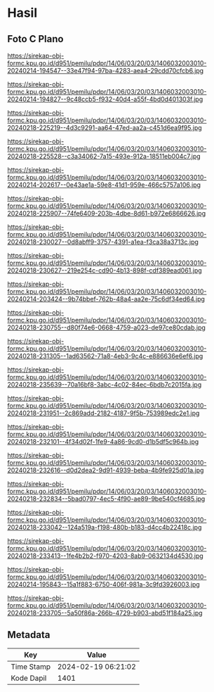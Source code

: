# Hasil

## Foto C Plano

https://sirekap-obj-formc.kpu.go.id/d951/pemilu/pdpr/14/06/03/20/03/1406032003010-20240214-194547--33e47f94-97ba-4283-aea4-29cdd70cfcb6.jpg

https://sirekap-obj-formc.kpu.go.id/d951/pemilu/pdpr/14/06/03/20/03/1406032003010-20240214-194827--9c48ccb5-f932-40d4-a55f-4bd0d401303f.jpg

https://sirekap-obj-formc.kpu.go.id/d951/pemilu/pdpr/14/06/03/20/03/1406032003010-20240218-225219--4d3c9291-aa64-47ed-aa2a-c451d6ea9f95.jpg

https://sirekap-obj-formc.kpu.go.id/d951/pemilu/pdpr/14/06/03/20/03/1406032003010-20240218-225528--c3a34062-7a15-493e-912a-18511eb004c7.jpg

https://sirekap-obj-formc.kpu.go.id/d951/pemilu/pdpr/14/06/03/20/03/1406032003010-20240214-202617--0e43ae1a-59e8-41d1-959e-466c5757a106.jpg

https://sirekap-obj-formc.kpu.go.id/d951/pemilu/pdpr/14/06/03/20/03/1406032003010-20240218-225907--74fe6409-203b-4dbe-8d61-b972e6866626.jpg

https://sirekap-obj-formc.kpu.go.id/d951/pemilu/pdpr/14/06/03/20/03/1406032003010-20240218-230027--0d8abff9-3757-4391-a1ea-f3ca38a3713c.jpg

https://sirekap-obj-formc.kpu.go.id/d951/pemilu/pdpr/14/06/03/20/03/1406032003010-20240218-230627--219e254c-cd90-4b13-898f-cdf389ead061.jpg

https://sirekap-obj-formc.kpu.go.id/d951/pemilu/pdpr/14/06/03/20/03/1406032003010-20240214-203424--9b74bbef-762b-48a4-aa2e-75c6df34ed64.jpg

https://sirekap-obj-formc.kpu.go.id/d951/pemilu/pdpr/14/06/03/20/03/1406032003010-20240218-230755--d80f74e6-0668-4759-a023-de97ce80cdab.jpg

https://sirekap-obj-formc.kpu.go.id/d951/pemilu/pdpr/14/06/03/20/03/1406032003010-20240218-231305--1ad63562-71a8-4eb3-9c4c-e886636e6ef6.jpg

https://sirekap-obj-formc.kpu.go.id/d951/pemilu/pdpr/14/06/03/20/03/1406032003010-20240218-235639--70a16bf8-3abc-4c02-84ec-6bdb7c2015fa.jpg

https://sirekap-obj-formc.kpu.go.id/d951/pemilu/pdpr/14/06/03/20/03/1406032003010-20240218-231951--2c869add-2182-4187-9f5b-753989edc2e1.jpg

https://sirekap-obj-formc.kpu.go.id/d951/pemilu/pdpr/14/06/03/20/03/1406032003010-20240218-232101--4f34d02f-1fe9-4a86-9cd0-d1b5df5c964b.jpg

https://sirekap-obj-formc.kpu.go.id/d951/pemilu/pdpr/14/06/03/20/03/1406032003010-20240218-232616--d0d2dea2-9d91-4939-beba-4b9fe925d01a.jpg

https://sirekap-obj-formc.kpu.go.id/d951/pemilu/pdpr/14/06/03/20/03/1406032003010-20240218-232834--5bad0797-4ec5-4f90-ae89-9be540cf4685.jpg

https://sirekap-obj-formc.kpu.go.id/d951/pemilu/pdpr/14/06/03/20/03/1406032003010-20240218-233042--124a519a-f198-480b-b183-d4cc4b22418c.jpg

https://sirekap-obj-formc.kpu.go.id/d951/pemilu/pdpr/14/06/03/20/03/1406032003010-20240218-233413--1fe4b2b2-f970-4203-8ab9-0632134d4530.jpg

https://sirekap-obj-formc.kpu.go.id/d951/pemilu/pdpr/14/06/03/20/03/1406032003010-20240214-195843--15a1f883-6750-406f-981a-3c9fd3926003.jpg

https://sirekap-obj-formc.kpu.go.id/d951/pemilu/pdpr/14/06/03/20/03/1406032003010-20240218-233705--5a50f86a-266b-4729-b903-abd51f184a25.jpg


## Metadata

| Key        | Value               |
| ---------- | ------------------- |
| Time Stamp | 2024-02-19 06:21:02 |
| Kode Dapil | 1401                |




